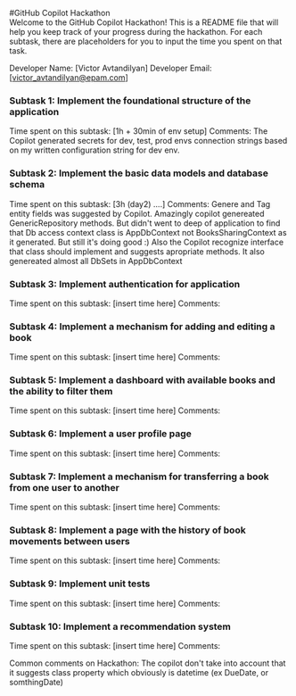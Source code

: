 #GitHub Copilot Hackathon  
Welcome to the GitHub Copilot Hackathon! This is a README file that will help you keep track of your progress during the hackathon. For each subtask, there are placeholders for you to input the time you spent on that task.

Developer Name: [Victor Avtandilyan]
Developer Email: [victor_avtandilyan@epam.com]

### Subtask 1: Implement the foundational structure of the application
Time spent on this subtask: [1h + 30min of env setup]
Comments: The Copilot generated secrets for dev, test, prod envs connection strings based on my written configuration string for dev env. 

### Subtask 2: Implement the basic data models and database schema
Time spent on this subtask: [3h (day2) ....]
Comments: Genere and Tag entity fields was suggested by Copilot. 
            Amazingly copilot genereated GenericRepository methods. But didn't went to deep of application to find that Db access context class is AppDbContext not BooksSharingContext as it generated. But still it's doing good :)
            Also the Copilot recognize interface that class should implement and suggests apropriate methods.
            It also genereated almost all DbSets in AppDbContext

### Subtask 3: Implement authentication for application
Time spent on this subtask: [insert time here]
Comments: 

### Subtask 4: Implement a mechanism for adding and editing a book
Time spent on this subtask: [insert time here]
Comments: 

### Subtask 5: Implement a dashboard with available books and the ability to filter them
Time spent on this subtask: [insert time here]
Comments: 

### Subtask 6: Implement a user profile page 
Time spent on this subtask: [insert time here]
Comments: 

### Subtask 7: Implement a mechanism for transferring a book from one user to another
Time spent on this subtask: [insert time here]
Comments: 

### Subtask 8: Implement a page with the history of book movements between users
Time spent on this subtask: [insert time here]
Comments: 

### Subtask 9: Implement unit tests
Time spent on this subtask: [insert time here]
Comments: 

### Subtask 10: Implement a recommendation system 
Time spent on this subtask: [insert time here]
Comments: 

Common comments on Hackathon:
The copilot don't take into account that it suggests class property which obviously is datetime (ex DueDate, or somthingDate)